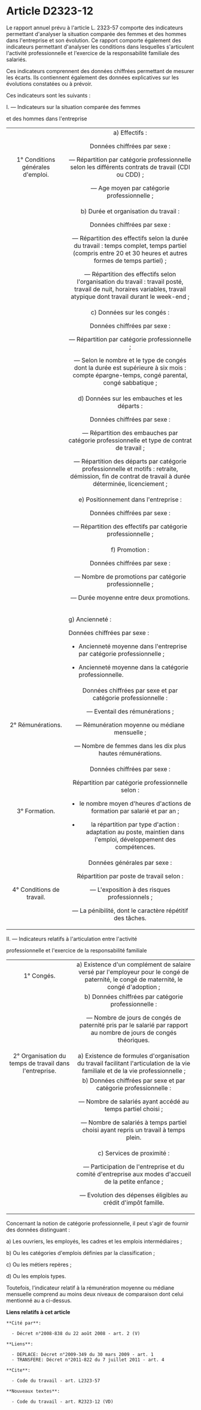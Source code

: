 # Article D2323-12

Le rapport annuel prévu à l'article L. 2323-57 comporte des indicateurs permettant d'analyser la situation comparée des
femmes et des hommes dans l'entreprise et son évolution. Ce rapport comporte également des indicateurs permettant d'analyser
les conditions dans lesquelles s'articulent l'activité professionnelle et l'exercice de la responsabilité familiale des
salariés. 

Ces indicateurs comprennent des données chiffrées permettant de mesurer les écarts. Ils contiennent également des données
explicatives sur les évolutions constatées ou à prévoir. 

Ces indicateurs sont les suivants : 

I. ― Indicateurs sur la situation comparée des femmes 

et des hommes dans l'entreprise 

<table>
    <tbody>
      <tr>
        <td align="center">1° Conditions générales d'emploi. 

</td>
        <td align="center">a) Effectifs : 

Données chiffrées par sexe : 

― Répartition par catégorie professionnelle selon les différents contrats de travail (CDI ou CDD) ; 

― Age moyen par catégorie professionnelle ; 

</td>
      </tr>
      <tr>
        <td align="center">

</td>
        <td align="center">b) Durée et organisation du travail : 

Données chiffrées par sexe : 

― Répartition des effectifs selon la durée du travail : temps complet, temps partiel (compris entre 20 et 30 heures et autres
formes de temps partiel) ; 

― Répartition des effectifs selon l'organisation du travail : travail posté, travail de nuit, horaires variables, travail
atypique dont travail durant le week-end ; 

</td>
      </tr>
      <tr>
        <td align="center">

</td>
        <td align="center">c) Données sur les congés : 

Données chiffrées par sexe : 

― Répartition par catégorie professionnelle ; 

― Selon le nombre et le type de congés dont la durée est supérieure à six mois : compte épargne-temps, congé parental, congé
sabbatique ; 

</td>
      </tr>
      <tr>
        <td align="center">

</td>
        <td align="center">d) Données sur les embauches et les départs : 

Données chiffrées par sexe : 

― Répartition des embauches par catégorie professionnelle et type de contrat de travail ; 

― Répartition des départs par catégorie professionnelle et motifs : retraite, démission, fin de contrat de travail à durée
déterminée, licenciement ; 

</td>
      </tr>
      <tr>
        <td align="center">

</td>
        <td align="center">e) Positionnement dans l'entreprise : 

Données chiffrées par sexe : 

― Répartition des effectifs par catégorie professionnelle ; 

</td>
      </tr>
      <tr>
        <td align="center">

</td>
        <td align="center">f) Promotion : 

Données chiffrées par sexe : 

― Nombre de promotions par catégorie professionnelle ; 

― Durée moyenne entre deux promotions. 

</td>
      </tr>
      <tr>
        <td>
        </td><td>

g) Ancienneté :

Données chiffrées par sexe : 

- Ancienneté moyenne dans l'entreprise par catégorie professionnelle ; 

- Ancienneté moyenne dans la catégorie professionnelle. 

</td>
      </tr>
      <tr>
        <td align="center">2° Rémunérations. 

</td>
        <td align="center">Données chiffrées par sexe et par catégorie professionnelle : 

― Eventail des rémunérations ; 

― Rémunération moyenne ou médiane mensuelle ; 

― Nombre de femmes dans les dix plus hautes rémunérations. 

</td>
      </tr>
      <tr>
        <td align="center">3° Formation. 

</td>
        <td align="center">Données chiffrées par sexe : 

Répartition par catégorie professionnelle selon : 

- le nombre moyen d'heures d'actions de formation par salarié et par an ; 

- la répartition par type d'action : adaptation au poste, maintien dans l'emploi, développement des compétences. 

</td>
      </tr>
      <tr>
        <td align="center">4° Conditions de travail. 

</td>
        <td align="center">Données générales par sexe : 

Répartition par poste de travail selon : 

― L'exposition à des risques professionnels ; 

― La pénibilité, dont le caractère répétitif des tâches. 

</td>
      </tr>
    </tbody>
  </table>

II. ― Indicateurs relatifs à l'articulation entre l'activité 

professionnelle et l'exercice de la responsabilité familiale 

<table>
    <tbody>
      <tr>
        <td align="center">1° Congés. 

</td>
        <td align="center">a) Existence d'un complément de salaire versé par l'employeur pour le congé de paternité, le congé
de maternité, le congé d'adoption ; 

</td>
      </tr>
      <tr>
        <td align="center">

</td>
        <td align="center">b) Données chiffrées par catégorie professionnelle : 

― Nombre de jours de congés de paternité pris par le salarié par rapport au nombre de jours de congés théoriques. 

</td>
      </tr>
      <tr>
        <td align="center">2° Organisation du temps de travail dans l'entreprise. 

</td>
        <td align="center">a) Existence de formules d'organisation du travail facilitant l'articulation de la vie familiale
et de la vie professionnelle ; 

</td>
      </tr>
      <tr>
        <td align="center">

</td>
        <td align="center">b) Données chiffrées par sexe et par catégorie professionnelle : 

― Nombre de salariés ayant accédé au temps partiel choisi ; 

― Nombre de salariés à temps partiel choisi ayant repris un travail à temps plein. 

</td>
      </tr>
      <tr>
        <td align="center">

</td>
        <td align="center">c) Services de proximité : 

― Participation de l'entreprise et du comité d'entreprise aux modes d'accueil de la petite enfance ; 

― Evolution des dépenses éligibles au crédit d'impôt famille. 

</td>
      </tr>
    </tbody>
  </table>

Concernant la notion de catégorie professionnelle, il peut s'agir de fournir des données distinguant : 

a) Les ouvriers, les employés, les cadres et les emplois intermédiaires ; 

b) Ou les catégories d'emplois définies par la classification ; 

c) Ou les métiers repères ; 

d) Ou les emplois types. 

Toutefois, l'indicateur relatif à la rémunération moyenne ou médiane mensuelle comprend au moins deux niveaux de comparaison
dont celui mentionné au a ci-dessus.

**Liens relatifs à cet article**

	**Cité par**:

	  - Décret n°2008-838 du 22 août 2008 - art. 2 (V)

	**Liens**:

	  - DEPLACE: Décret n°2009-349 du 30 mars 2009 - art. 1
	  - TRANSFERE: Décret n°2011-822 du 7 juillet 2011 - art. 4

	**Cite**:

	  - Code du travail - art. L2323-57

	**Nouveaux textes**:

	  - Code du travail - art. R2323-12 (VD)
